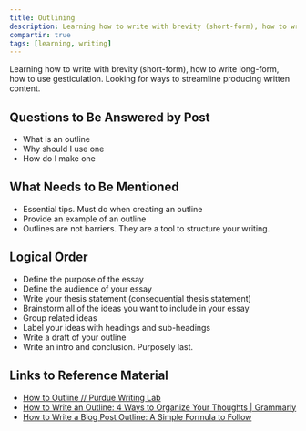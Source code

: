 ```yaml
---
title: Outlining
description: Learning how to write with brevity (short-form), how to write long-form, how to use gesticulation. Looking for ways to streamline producing written content.
compartir: true
tags: [learning, writing]
---
```

Learning how to write with brevity (short-form), how to write long-form, how to use gesticulation. Looking for ways to streamline producing written content.

## Questions to Be Answered by Post

- What is an outline
- Why should I use one
- How do I make one

## What Needs to Be Mentioned

- Essential tips. Must do when creating an outline
- Provide an example of an outline
- Outlines are not barriers. They are a tool to structure your writing.

## Logical Order

- Define the purpose of the essay
- Define the audience of your essay
- Write your thesis statement (consequential thesis statement)
- Brainstorm all of the ideas you want to include in your essay
- Group related ideas
- Label your ideas with headings and sub-headings
- Write a draft of your outline
- Write an intro and conclusion. Purposely last.

## Links to Reference Material

- [How to Outline // Purdue Writing Lab](https://owl.purdue.edu/owl/general_writing/the_writing_process/developing_an_outline/how_to_outline.html)
- [How to Write an Outline: 4 Ways to Organize Your Thoughts | Grammarly](https://www.grammarly.com/blog/how-to-write-outline/)
- [How to Write a Blog Post Outline: A Simple Formula to Follow](https://blog.hubspot.com/marketing/how-to-write-blog-post-outline)
